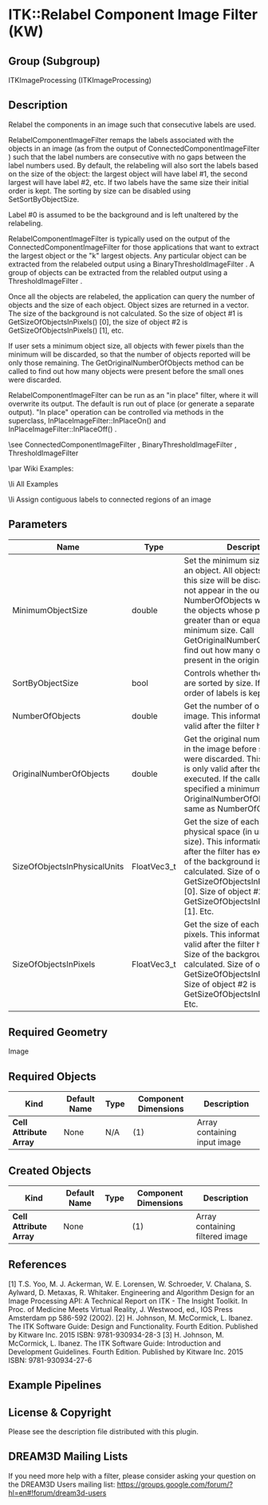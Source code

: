 ITK::Relabel Component Image Filter (KW) 
========================

## Group (Subgroup) ##

ITKImageProcessing (ITKImageProcessing)

## Description ##

Relabel the components in an image such that consecutive labels are used.

RelabelComponentImageFilter remaps the labels associated with the objects in an image (as from the output of ConnectedComponentImageFilter ) such that the label numbers are consecutive with no gaps between the label numbers used. By default, the relabeling will also sort the labels based on the size of the object: the largest object will have label #1, the second largest will have label #2, etc. If two labels have the same size their initial order is kept. The sorting by size can be disabled using SetSortByObjectSize.

Label #0 is assumed to be the background and is left unaltered by the relabeling.

RelabelComponentImageFilter is typically used on the output of the ConnectedComponentImageFilter for those applications that want to extract the largest object or the "k" largest objects. Any particular object can be extracted from the relabeled output using a BinaryThresholdImageFilter . A group of objects can be extracted from the relabled output using a ThresholdImageFilter .

Once all the objects are relabeled, the application can query the number of objects and the size of each object. Object sizes are returned in a vector. The size of the background is not calculated. So the size of object #1 is GetSizeOfObjectsInPixels() [0], the size of object #2 is GetSizeOfObjectsInPixels() [1], etc.

If user sets a minimum object size, all objects with fewer pixels than the minimum will be discarded, so that the number of objects reported will be only those remaining. The GetOriginalNumberOfObjects method can be called to find out how many objects were present before the small ones were discarded.

RelabelComponentImageFilter can be run as an "in place" filter, where it will overwrite its output. The default is run out of place (or generate a separate output). "In place" operation can be controlled via methods in the superclass, InPlaceImageFilter::InPlaceOn() and InPlaceImageFilter::InPlaceOff() .

\see ConnectedComponentImageFilter , BinaryThresholdImageFilter , ThresholdImageFilter

\par Wiki Examples:

\li All Examples

\li Assign contiguous labels to connected regions of an image

## Parameters ##

| Name | Type | Description |
|------|------|-------------|
| MinimumObjectSize | double| Set the minimum size in pixels for an object. All objects smaller than this size will be discarded and will not appear in the output label map. NumberOfObjects will count only the objects whose pixel counts are greater than or equal to the minimum size. Call GetOriginalNumberOfObjects to find out how many objects were present in the original label map. |
| SortByObjectSize | bool| Controls whether the object labels are sorted by size. If false, initial order of labels is kept. |
| NumberOfObjects | double| Get the number of objects in the image. This information is only valid after the filter has executed. |
| OriginalNumberOfObjects | double| Get the original number of objects in the image before small objects were discarded. This information is only valid after the filter has executed. If the caller has not specified a minimum object size, OriginalNumberOfObjects is the same as NumberOfObjects. |
| SizeOfObjectsInPhysicalUnits | FloatVec3_t| Get the size of each object in physical space (in units of pixel size). This information is only valid after the filter has executed. Size of the background is not calculated. Size of object #1 is GetSizeOfObjectsInPhysicalUnits() [0]. Size of object #2 is GetSizeOfObjectsInPhysicalUnits() [1]. Etc. |
| SizeOfObjectsInPixels | FloatVec3_t| Get the size of each object in pixels. This information is only valid after the filter has executed. Size of the background is not calculated. Size of object #1 is GetSizeOfObjectsInPixels() [0]. Size of object #2 is GetSizeOfObjectsInPixels() [1]. Etc. |


## Required Geometry ##

Image

## Required Objects ##

| Kind | Default Name | Type | Component Dimensions | Description |
|------|--------------|------|----------------------|-------------|
| **Cell Attribute Array** | None | N/A | (1)  | Array containing input image

## Created Objects ##

| Kind | Default Name | Type | Component Dimensions | Description |
|------|--------------|------|----------------------|-------------|
| **Cell Attribute Array** | None |  | (1)  | Array containing filtered image

## References ##

[1] T.S. Yoo, M. J. Ackerman, W. E. Lorensen, W. Schroeder, V. Chalana, S. Aylward, D. Metaxas, R. Whitaker. Engineering and Algorithm Design for an Image Processing API: A Technical Report on ITK - The Insight Toolkit. In Proc. of Medicine Meets Virtual Reality, J. Westwood, ed., IOS Press Amsterdam pp 586-592 (2002). 
[2] H. Johnson, M. McCormick, L. Ibanez. The ITK Software Guide: Design and Functionality. Fourth Edition. Published by Kitware Inc. 2015 ISBN: 9781-930934-28-3
[3] H. Johnson, M. McCormick, L. Ibanez. The ITK Software Guide: Introduction and Development Guidelines. Fourth Edition. Published by Kitware Inc. 2015 ISBN: 9781-930934-27-6

## Example Pipelines ##



## License & Copyright ##

Please see the description file distributed with this plugin.

## DREAM3D Mailing Lists ##

If you need more help with a filter, please consider asking your question on the DREAM3D Users mailing list:
https://groups.google.com/forum/?hl=en#!forum/dream3d-users
